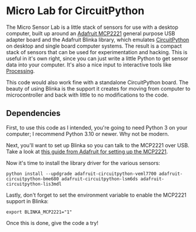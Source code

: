 # Micro Lab for CircuitPython

The Micro Sensor Lab is a little stack of sensors for use with a desktop computer, built up around an [Adafruit MCP2221](https://www.adafruit.com/product/4471) general purpose USB adapter board and the Adafruit Blinka library, which emulates [CircuitPython](https://circuitpython.org) on desktop and single board computer systems. The result is a compact stack of sensors that can be used for experimentation and hacking. This is useful in it's own right, since you can just write a little Python to get sensor data into your computer. It's also a nice input to interactive tools like [Processing](https://processing.org).

This code would also work fine with a standalone CircuitPython board. The beauty of using Blinka is the support it creates for moving from computer to microcontroller and back with little to no modifications to the code.

## Dependencies

First, to use this code as I intended, you're going to need Python 3 on your computer; I recommend Python 3.10 or newer. Why not be modern.

Next, you'll want to set up Blinka so you can talk to the MCP2221 over USB. Take a look at [this guide from Adafruit for setting up the MCP2221](https://learn.adafruit.com/circuitpython-libraries-on-any-computer-with-mcp2221).

Now it's time to install the library driver for the various sensors:

```
python install --updgrade adafruit-circuitpython-veml7700 adafruit-circuitpython-bme680 adafruit-circuitpython-lsm6ds adafruit-circuitpython-lis3mdl
```

Lastly, don't forget to set the environment variable to enable the MCP2221 support in Blinka:

```
export BLINKA_MCP2221="1"
```

Once this is done, give the code a try!